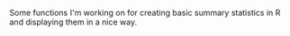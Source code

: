 Some functions I'm working on for creating basic summary statistics in R and displaying them in a nice way.